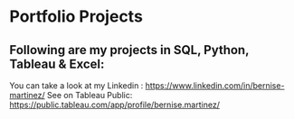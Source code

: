 # Portfolio Projects
## Following are my projects in SQL, Python, Tableau & Excel:

You can take a look at my Linkedin : https://www.linkedin.com/in/bernise-martinez/
See on Tableau Public: https://public.tableau.com/app/profile/bernise.martinez/
